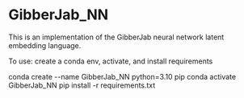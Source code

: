 # GibberJab_NN
This is an implementation of the GibberJab neural network latent embedding language. 


To use: 
create a conda env, activate, and install requirements 

conda create --name GibberJab_NN python=3.10 pip
conda activate GibberJab_NN
pip install -r requirements.txt

